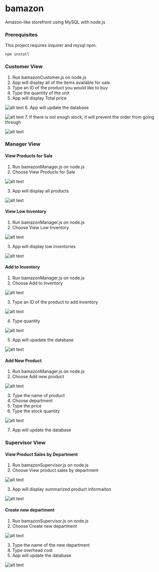 # bamazon

Amazon-like storefront using MySQL with node.js

### Prerequisites

This project requires inquirer and mysql npm.

```
npm install
```

### Customer View

1. Run bamazonCustomer.js on node.js
2. App will display all of the items available for sale.
3. Type an ID of the product you would like to buy
4. Type the quantity of the unit
5. App will display Total price  

![alt text](https://github.com/jinredhub/bamazon/blob/master/screenshots/1-customer%20view/1.png)
6. App will update the database  

![alt text](https://github.com/jinredhub/bamazon/blob/master/screenshots/1-customer%20view/reflect%20stock.png)
7. If there is not enogh stock, it will prevent the order from going through  

![alt text](https://github.com/jinredhub/bamazon/blob/master/screenshots/1-customer%20view/not%20enogh.png)

### Manager View

#### View Products for Sale

1. Run bamazonManager.js on node.js
2. Choose View Products for Sale

![alt text](https://github.com/jinredhub/bamazon/blob/master/screenshots/2-manager%20view/1-View%20Products%20for%20Sale.png)

3. App will display all products

![alt text](https://github.com/jinredhub/bamazon/blob/master/screenshots/2-manager%20view/2-View%20Products%20for%20Sale.png)

#### View Low Inventory

1. Run bamazonManager.js on node.js
2. Choose View Low Inventory

![alt text](https://github.com/jinredhub/bamazon/blob/master/screenshots/2-manager%20view/1-View%20Low%20Inventory.png)

3. App will display low inventories

![alt text](https://github.com/jinredhub/bamazon/blob/master/screenshots/2-manager%20view/2-View%20Low%20Inventory.png)

#### Add to Inventory

1. Run bamazonManager.js on node.js
2. Choose Add to Inventory

![alt text](https://github.com/jinredhub/bamazon/blob/master/screenshots/2-manager%20view/1-Add%20to%20Inventory.png)

3. Type an ID of the product to add inventory

![alt text](https://github.com/jinredhub/bamazon/blob/master/screenshots/2-manager%20view/2-Add%20to%20Inventory.png)

4. Type quantity

![alt text](https://github.com/jinredhub/bamazon/blob/master/screenshots/2-manager%20view/3-Add%20to%20Inventory.png)

5. App will upadate the database

![alt text](https://github.com/jinredhub/bamazon/blob/master/screenshots/2-manager%20view/4-Add%20to%20Inventory.png)

#### Add New Product

1. Run bamazonManager.js on node.js
2. Choose Add new product

![alt text](https://github.com/jinredhub/bamazon/blob/master/screenshots/3-rrr/1.png)

3. Type the name of product
4. Choose department
5. Type the price
6. Type the stock quantity

![alt text](https://github.com/jinredhub/bamazon/blob/master/screenshots/3-rrr/5.png)

7. App will update the database

### Supervisor View

#### View Product Sales by Department

1. Run bamazonSupervisor.js on node.js
2. Choose View product sales by department

![alt text](https://github.com/jinredhub/bamazon/blob/master/screenshots/4-rrr/1.png)

3. App will display summarized product informaiton

![alt text](https://github.com/jinredhub/bamazon/blob/master/screenshots/4-rrr/sum.png)

#### Create new department

1. Run bamazonSupervisor.js on node.js
2. Choose Create new department

![alt text](https://github.com/jinredhub/bamazon/blob/master/screenshots/4-rrr/new%20depart1.png)

3. Type the name of the new department
4. Type overhead cost
5. App will update the database

![alt text](https://github.com/jinredhub/bamazon/blob/master/screenshots/4-rrr/new%20depart2.png)

